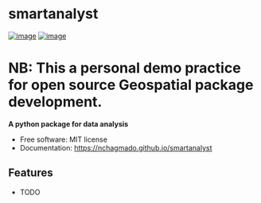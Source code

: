 # smartanalyst


[![image](https://img.shields.io/pypi/v/smartanalyst.svg)](https://pypi.python.org/pypi/smartanalyst)
[![image](https://img.shields.io/conda/vn/conda-forge/smartanalyst.svg)](https://anaconda.org/conda-forge/smartanalyst)

# NB: This a personal demo practice for open source Geospatial package development.


**A python package for data analysis**


-   Free software: MIT license
-   Documentation: https://nchagmado.github.io/smartanalyst
    

## Features

-   TODO
